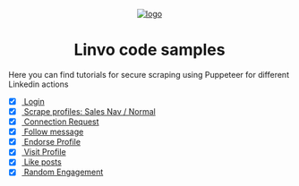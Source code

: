 <p align="center">
  <a href="https://linvo.io">
    <img  alt="logo" src="https://linvo.io/wp-content/uploads/2022/10/linvo-top.png">
  </a>
</p>
<h1 align="center">Linvo code samples</h1>

Here you can find tutorials for secure scraping using Puppeteer for different Linkedin actions
- [x] <a href = "./login"> Login </a>
- [x] <a href = "./scrape_profiles"> Scrape profiles: Sales Nav / Normal </a>
- [x] <a href = "./connection_request"> Connection Request </a>
- [x] <a href = "./follow_message"> Follow message </a>
- [x] <a href = "./endorse_profile"> Endorse Profile </a>
- [x] <a href = "./visit_profile"> Visit Profile </a>
- [x] <a href = "./like_posts"> Like posts </a>
- [x] <a href = "./random_engagement"> Random Engagement </a>